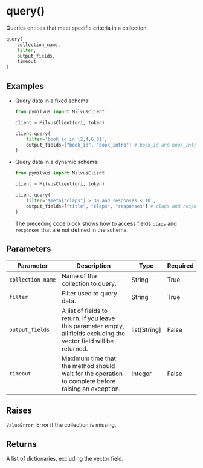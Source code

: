 # query()

Queries entities that meet specific criteria in a collection.

```python
query(
    collection_name,
    filter,
    output_fields,
    timeout
)
```

## Examples

- Query data in a fixed schema:

    ```python
    from pymilvus import MilvusClient

    client = MilvusClient(uri, token)

    client.query(
        filter='book_id in [2,4,6,8]',
        output_fields=["book_id", "book_intro"] # book_id and book_intro are pre-defined in the schema.
    )
    ```

- Query data in a dynamic schema:

    ```python
    from pymilvus import MilvusClient

    client = MilvusClient(uri, token)
    
    client.query(
        filter='$meta["claps"] > 30 and responses < 10',
        output_fields=["title", "claps", "responses"] # claps and responses are not defined in the schema.
    )
    ```

    The preceding code block shows how to access fields `claps` and `responses` that are not defined in the schema.

## Parameters

| Parameter          | Description                          | Type     | Required |
|--------------------|--------------------------------------|----------|----------|
| `collection_name` | Name of the collection to query. | String | True     |
| `filter` | Filter used to query data. | String | True     |
| `output_fields` | A list of fields to return. If you leave this parameter empty, all fields excluding the vector field will be returned.| list[String] | False    | |
| `timeout` | Maximum time that the method should wait for the operation to complete before raising an exception.| Integer | False    |

## Raises

`ValueError`: Error if the collection is missing.

## Returns

A list of dictionaries, excluding the vector field.